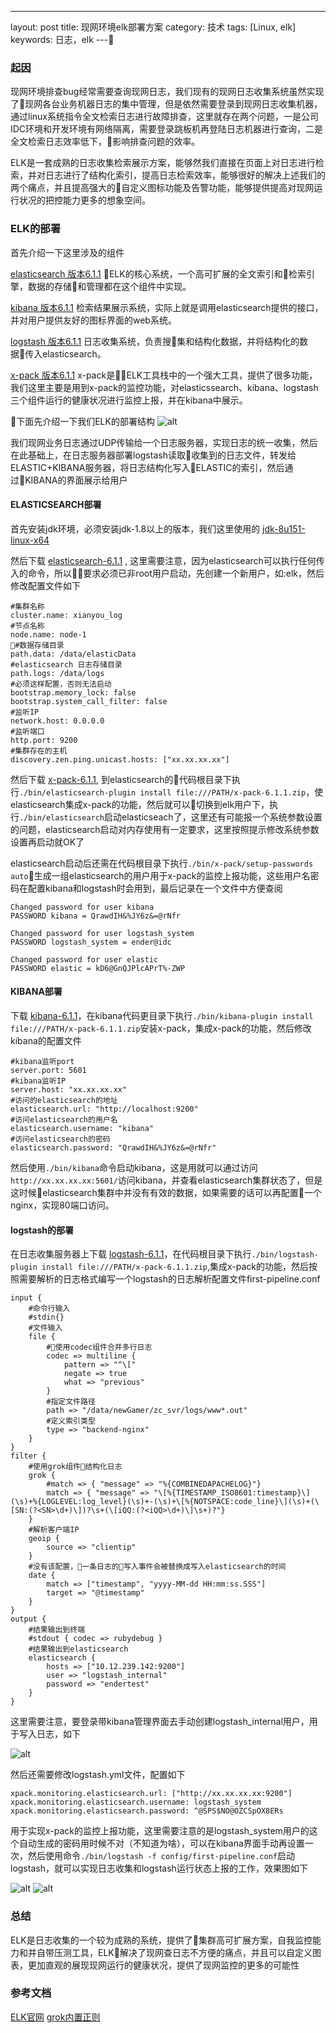 ---
layout: post
title: 现网环境elk部署方案
category: 技术
tags: [Linux, elk]
keywords: 日志，elk
---

### 起因
现网环境排查bug经常需要查询现网日志，我们现有的现网日志收集系统虽然实现了现网各台业务机器日志的集中管理，但是依然需要登录到现网日志收集机器，通过linux系统指令全文检索日志进行故障排查，这里就存在两个问题，一是公司IDC环境和开发环境有网络隔离，需要登录跳板机再登陆日志机器进行查询，二是全文检索日志效率低下，影响排查问题的效率。

ELK是一套成熟的日志收集检索展示方案，能够然我们直接在页面上对日志进行检索，并对日志进行了结构化索引，提高日志检索效率，能够很好的解决上述我们的两个痛点，并且提高强大的自定义图标功能及告警功能，能够提供提高对现网运行状况的把控能力更多的想象空间。

### ELK的部署
首先介绍一下这里涉及的组件

[elasticsearch 版本6.1.1](https://artifacts.elastic.co/downloads/elasticsearch/elasticsearch-6.1.1.zip) ELK的核心系统，一个高可扩展的全文索引和检索引擎，数据的存储和管理都在这个组件中实现。

[kibana 版本6.1.1](https://artifacts.elastic.co/downloads/kibana/kibana-6.1.1-linux-x86_64.tar.gz) 检索结果展示系统，实际上就是调用elasticsearch提供的接口，并对用户提供友好的图标界面的web系统。

[logstash 版本6.1.1](https://artifacts.elastic.co/downloads/logstash/logstash-6.1.1.zip) 日志收集系统，负责搜集和结构化数据，并将结构化的数据传入elasticsearch。

[x-pack 版本6.1.1](https://artifacts.elastic.co/downloads/packs/x-pack/x-pack-6.1.1.zip) x-pack是ELK工具栈中的一个强大工具，提供了很多功能，我们这里主要是用到x-pack的监控功能，对elasticssearch、kibana、logstash三个组件运行的健康状况进行监控上报，并在kibana中展示。

下面先介绍一下我们ELK的部署结构
![alt](http://shp.qpic.cn/zc_large/0/558_1515575154000/0)

我们现网业务日志通过UDP传输给一个日志服务器，实现日志的统一收集，然后在此基础上，在日志服务器部署logstash读取收集到的日志文件，转发给ELASTIC+KIBANA服务器，将日志结构化写入ELASTIC的索引，然后通过KIBANA的界面展示给用户

#### ELASTICSEARCH部署

首先安装jdk环境，必须安装jdk-1.8以上的版本，我们这里使用的 [jdk-8u151-linux-x64](http://download.oracle.com/otn-pub/java/jdk/8u151-b12/e758a0de34e24606bca991d704f6dcbf/jdk-8u151-linux-x64.tar.gz)

然后下载 [elasticsearch-6.1.1](https://artifacts.elastic.co/downloads/elasticsearch/elasticsearch-6.1.1.zip) , 这里需要注意，因为elasticsearch可以执行任何传入的命令，所以要求必须已非root用户启动，先创建一个新用户，如:elk，然后修改配置文件如下

    #集群名称
    cluster.name: xianyou_log
    #节点名称
    node.name: node-1
    #数据存储目录
    path.data: /data/elasticData
    #elasticsearch 日志存储目录
    path.logs: /data/logs
    #必须这样配置，否则无法启动
    bootstrap.memory_lock: false
    bootstrap.system_call_filter: false
    #监听IP
    network.host: 0.0.0.0
    #监听端口
    http.port: 9200
    #集群存在的主机
    discovery.zen.ping.unicast.hosts: ["xx.xx.xx.xx"]

然后下载 [x-pack-6.1.1](https://artifacts.elastic.co/downloads/packs/x-pack/x-pack-6.1.1.zip), 到elasticsearch的代码根目录下执行`./bin/elasticsearch-plugin install file:///PATH/x-pack-6.1.1.zip`，使elasticsearch集成x-pack的功能，然后就可以切换到elk用户下，执行`./bin/elasticsearch`启动elasticseach了，这里还有可能报一个系统参数设置的问题，elasticsearch启动对内存使用有一定要求，这里按照提示修改系统参数设置再启动就OK了

elasticsearch启动后还需在代码根目录下执行`./bin/x-pack/setup-passwords auto`生成一组elasticsearch的用户用于x-pack的监控上报功能，这些用户名密码在配置kibana和logstash时会用到，最后记录在一个文件中方便查阅

    Changed password for user kibana
    PASSWORD kibana = QrawdIH&%JY6z&=@rNfr

    Changed password for user logstash_system
    PASSWORD logstash_system = ender@idc

    Changed password for user elastic
    PASSWORD elastic = kD6@GnQJPlcAPrT%-ZWP

#### KIBANA部署

下载 [kibana-6.1.1](https://artifacts.elastic.co/downloads/kibana/kibana-6.1.1-linux-x86_64.tar.gz)，在kibana代码更目录下执行`./bin/kibana-plugin install file:///PATH/x-pack-6.1.1.zip`安装x-pack，集成x-pack的功能，然后修改kibana的配置文件

    #kibana监听port
    server.port: 5601
    #kibana监听IP
    server.host: "xx.xx.xx.xx"
    #访问的elasticsearch的地址
    elasticsearch.url: "http://localhost:9200"
    #访问elasticsearch的用户名
    elasticsearch.username: "kibana"
    #访问elasticsearch的密码
    elasticsearch.password: "QrawdIH&%JY6z&=@rNfr"

然后使用`./bin/kibana`命令启动kibana，这是用就可以通过访问`http://xx.xx.xx.xx:5601/`访问kibana，并查看elasticsearch集群状态了，但是这时候elasticsearch集群中并没有有效的数据，如果需要的话可以再配置一个nginx，实现80端口访问。

#### logstash的部署
在日志收集服务器上下载 [logstash-6.1.1](https://artifacts.elastic.co/downloads/logstash/logstash-6.1.1.zip)，在代码根目录下执行`./bin/logstash-plugin install file:///PATH/x-pack-6.1.1.zip`,集成x-pack的功能，然后按照需要解析的日志格式编写一个logstash的日志解析配置文件first-pipeline.conf

    input {
        #命令行输入
        #stdin{}
        #文件输入
        file {
            #使用codec组件合并多行日志
            codec => multiline {
                pattern => "^\["
                negate => true
                what => "previous"
            }
            #指定文件路径
            path => "/data/newGamer/zc_svr/logs/www*.out"
            #定义索引类型
            type => "backend-nginx"
        }
    }
    filter {
        #使用grok组件结构化日志
        grok {
            #match => { "message" => "%{COMBINEDAPACHELOG}"}
            match => { "message" => "\[%{TIMESTAMP_ISO8601:timestamp}\](\s)+%{LOGLEVEL:log_level}(\s)+-(\s)+\[%{NOTSPACE:code_line}\](\s)+(\[SN:(?<SN>\d+)\])?\s+(\[iQQ:(?<iQQ>\d+)\]\s+)?"}
        }
        #解析客户端IP
        geoip {
            source => "clientip"
        }
        #没有该配置，一条日志的写入事件会被替换成写入elasticsearch的时间
        date {
            match => ["timestamp", "yyyy-MM-dd HH:mm:ss.SSS"]
            target => "@timestamp"
        }
    }
    output {
        #结果输出到终端
        #stdout { codec => rubydebug }
        #结果输出到elasticsearch
        elasticsearch {
            hosts => ["10.12.239.142:9200"]
            user => "logstash_internal"
            password => "endertest"
        }
    }   

这里需要注意，要登录带kibana管理界面去手动创建logstash_internal用户，用于写入日志，如下

![alt](http://shp.qpic.cn/zc_large/0/350_1515578628000/0)

然后还需要修改logstash.yml文件，配置如下

    xpack.monitoring.elasticsearch.url: ["http://xx.xx.xx.xx:9200"]
    xpack.monitoring.elasticsearch.username: logstash_system
    xpack.monitoring.elasticsearch.password: ^@SPS$NO@OZCSpOX8ERs

用于实现x-pack的监控上报功能，这里需要注意的是logstash_system用户的这个自动生成的密码用时候不对（不知道为啥），可以在kibana界面手动再设置一次，然后使用命令`./bin/logstash -f config/first-pipeline.conf`启动logstash，就可以实现日志收集和logstash运行状态上报的工作，效果图如下

![alt](http://shp.qpic.cn/zc_large/0/844_1515579028000/0)
![alt](http://shp.qpic.cn/zc_large/0/346_1515579073000/0)

### 总结
ELK是日志收集的一个较为成熟的系统，提供了集群高可扩展方案，自我监控能力和并自带压测工具，ELK解决了现网查日志不方便的痛点，并且可以自定义图表，更加直观的展现现网运行的健康状况，提供了现网监控的更多的可能性

### 参考文档
[ELK官网](https://www.elastic.co/guide/index.html)
[grok内置正则](https://github.com/elastic/logstash/blob/v1.4.2/patterns/grok-patterns)